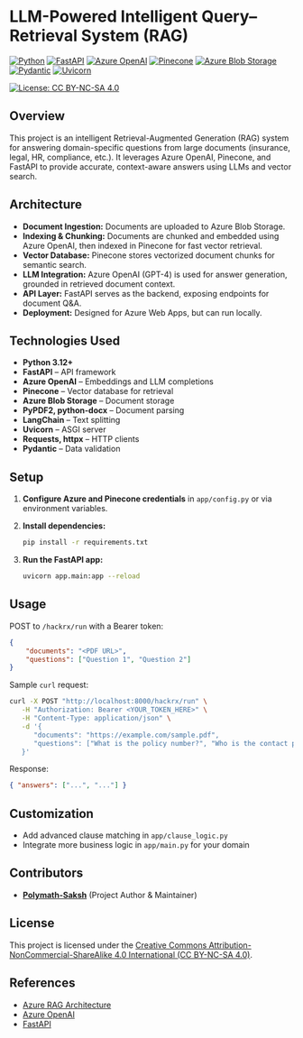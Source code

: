 # LLM-Powered Intelligent Query–Retrieval System (RAG)

<a href="https://www.python.org/"><img src="https://img.shields.io/badge/Python-3.12+-blue?logo=python&logoColor=white" alt="Python"></a>
<a href="https://fastapi.tiangolo.com/"><img src="https://img.shields.io/badge/FastAPI-005571?logo=fastapi&logoColor=white" alt="FastAPI"></a>
<a href="https://azure.microsoft.com/en-us/products/ai-services/openai-service/"><img src="https://img.shields.io/badge/Azure%20OpenAI-0078D4?logo=microsoftazure&logoColor=white" alt="Azure OpenAI"></a>
<a href="https://www.pinecone.io/"><img src="https://img.shields.io/badge/Pinecone-45B8AC?logo=pinecone&logoColor=white" alt="Pinecone"></a>
<a href="https://azure.microsoft.com/en-us/products/storage/blobs/"><img src="https://img.shields.io/badge/Azure%20Blob%20Storage-0089D6?logo=microsoftazure&logoColor=white" alt="Azure Blob Storage"></a>
<a href="https://pydantic-docs.helpmanual.io/"><img src="https://img.shields.io/badge/Pydantic-008000?logo=pydantic&logoColor=white" alt="Pydantic"></a>
<a href="https://www.uvicorn.org/"><img src="https://img.shields.io/badge/Uvicorn-22C55E?logo=uvicorn&logoColor=white" alt="Uvicorn"></a>

<a href="https://creativecommons.org/licenses/by-nc-sa/4.0/"><img src="https://img.shields.io/badge/License-CC%20BY--NC--SA%204.0-lightgrey.svg?logo=creativecommons&logoColor=white" alt="License: CC BY-NC-SA 4.0"></a>

## Overview

This project is an intelligent Retrieval-Augmented Generation (RAG) system for answering domain-specific questions from large documents (insurance, legal, HR, compliance, etc.). It leverages Azure OpenAI, Pinecone, and FastAPI to provide accurate, context-aware answers using LLMs and vector search.

## Architecture

- **Document Ingestion:** Documents are uploaded to Azure Blob Storage.
- **Indexing & Chunking:** Documents are chunked and embedded using Azure OpenAI, then indexed in Pinecone for fast vector retrieval.
- **Vector Database:** Pinecone stores vectorized document chunks for semantic search.
- **LLM Integration:** Azure OpenAI (GPT-4) is used for answer generation, grounded in retrieved document context.
- **API Layer:** FastAPI serves as the backend, exposing endpoints for document Q&A.
- **Deployment:** Designed for Azure Web Apps, but can run locally.

## Technologies Used

- **Python 3.12+**
- **FastAPI** – API framework
- **Azure OpenAI** – Embeddings and LLM completions
- **Pinecone** – Vector database for retrieval
- **Azure Blob Storage** – Document storage
- **PyPDF2, python-docx** – Document parsing
- **LangChain** – Text splitting
- **Uvicorn** – ASGI server
- **Requests, httpx** – HTTP clients
- **Pydantic** – Data validation

## Setup

1. **Configure Azure and Pinecone credentials** in `app/config.py` or via environment variables.
2. **Install dependencies:**

   ```sh
   pip install -r requirements.txt
   ```

3. **Run the FastAPI app:**

   ```sh
   uvicorn app.main:app --reload
   ```

## Usage

POST to `/hackrx/run` with a Bearer token:

```json
{
	"documents": "<PDF URL>",
	"questions": ["Question 1", "Question 2"]
}
```

Sample `curl` request:

```sh
curl -X POST "http://localhost:8000/hackrx/run" \
   -H "Authorization: Bearer <YOUR_TOKEN_HERE>" \
   -H "Content-Type: application/json" \
   -d '{
      "documents": "https://example.com/sample.pdf",
      "questions": ["What is the policy number?", "Who is the contact person?"]
   }'
```

Response:

```json
{ "answers": ["...", "..."] }
```

## Customization

- Add advanced clause matching in `app/clause_logic.py`
- Integrate more business logic in `app/main.py` for your domain

## Contributors

- [**Polymath-Saksh**](https://github.com/Polymath-Saksh) (Project Author & Maintainer)

## License

This project is licensed under the [Creative Commons Attribution-NonCommercial-ShareAlike 4.0 International (CC BY-NC-SA 4.0)](LICENSE).

## References

- [Azure RAG Architecture](https://learn.microsoft.com/en-us/azure/search/?wt.mc_id=studentamb_217334retrieval-augmented-generation-overview)
- [Azure OpenAI](https://learn.microsoft.com/en-us/azure/ai-services/openai/?wt.mc_id=studentamb_217334)
- [FastAPI](https://fastapi.tiangolo.com/)
